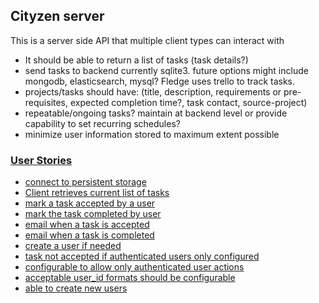 ## Cityzen server
This is a server side API that multiple client types can interact with
- It should be able to return a list of tasks (task details?)
- send tasks to backend currently sqlite3.  future options might include mongodb, elasticsearch, mysql?  Fledge uses trello to track tasks.
- projects/tasks should have: (title, description, requirements or pre-requisites, expected completion time?, task contact, source-project)
- repeatable/ongoing tasks? maintain at backend level or provide capability to set recurring schedules?
- minimize user information stored to maximum extent possible
### [User Stories](#user-stories)
- [connect to persistent storage ](server-user-stories/connect-to-persistent-storage.md) 
- [Client retrieves current list of tasks](server-user-stories/client-pull-task-list.md)
- [mark a task accepted by a user](server-user-stories/user-accepts-task.md)
- [mark the task completed by user](server-user-stories/user-marks-task-complete.md)
- [email when a task is accepted](server-user-stories/email-when-task-accepted.md)
- [email when a task is completed](server-user-stories/email-when-task-completed.md)
- [create a user if needed](server-user-stories/create-user-if-needed-when-configured.md)
- [task not accepted if authenticated users only configured](server-user-stories/task-not-accepted-if-authenticated-only-configured.md) 
- [configurable to allow only authenticated user actions](server-user-stories/configure-authenticated-users-only.md)
- [acceptable user_id formats should be configurable](server-user-stories/configure-acceptable-user-id.md) 
- [able to create new users](server-user-stories/create-new-users.md)
